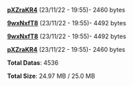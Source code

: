 [**pXZraKR4**](/data/pXZraKR4.txt) (23/11/22 - 19:55)- 2460 bytes

[**9wxNxfT8**](/data/9wxNxfT8.txt) (23/11/22 - 19:55)- 4492 bytes

[**9wxNxfT8**](/data/9wxNxfT8.txt) (23/11/22 - 19:55)- 4492 bytes

[**pXZraKR4**](/data/pXZraKR4.txt) (23/11/22 - 19:55)- 2460 bytes

**Total Datas**: 4536

**Total Size**: 24.97 MB / 25.0 MB